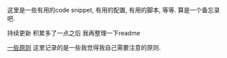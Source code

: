 这里是一些有用的code snippet, 有用的配置, 有用的脚本, 等等. 算是一个备忘录吧.

持续更新 积累多了一点之后 我再整理一下readme





[一些原则](./principles.md) 这里记录的是一些我觉得我自己需要注意的原则.